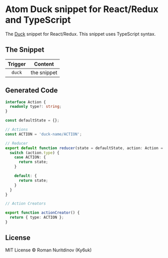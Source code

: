 Atom Duck snippet for React/Redux and TypeScript
================================================

The [Duck](https://github.com/erikras/ducks-modular-redux) snippet for React/Redux. This snippet uses TypeScript syntax.

The Snippet
-----------

| Trigger   | Content |
| :-------: | ------- |
| `duck`    | the snippet |

Generated Code
--------------

```ts
interface Action {
  readonly type?: string;
}

const defaultState = {};

// Actions
const ACTION = 'duck-name/ACTION';

// Reducer
export default function reducer(state = defaultState, action: Action = {}) {
  switch (action.type) {
    case ACTION: {
      return state;
    }

    default: {
      return state;
    }
  }
}

// Action Creators

export function actionCreator() {
  return { type: ACTION };
}

```

License
-------

MIT License © Roman Nuritdinov (Ky6uk)

